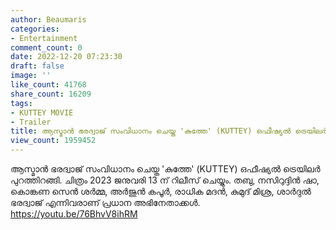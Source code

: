 ```yaml
---
author: Beaumaris
categories:
- Entertainment
comment_count: 0
date: 2022-12-20 07:23:30
draft: false
image: ''
like_count: 41768
share_count: 16209
tags:
- KUTTEY MOVIE
- Trailer
title: ആസ്മാൻ ഭരദ്വാജ് സംവിധാനം ചെയ്ത 'കുത്തേ' (KUTTEY) ഒഫീഷ്യൽ ട്രെയിലർ പുറത്തിറങ്ങി
view_count: 1959452
---
```


ആസ്മാൻ ഭരദ്വാജ് സംവിധാനം ചെയ്ത 'കുത്തേ' (KUTTEY) ഒഫീഷ്യൽ ട്രെയിലർ പുറത്തിറങ്ങി. ചിത്രം 2023 ജനുവരി 13 ന് റിലീസ് ചെയ്യും. തബു, നസിറുദ്ദിൻ ഷാ, കൊങ്കണ സെൻ ശർമ്മ, അർജുൻ കപൂർ, രാധിക മദൻ, കുമുദ് മിശ്ര, ശാർദുൽ ഭരദ്വാജ് എന്നിവരാണ് പ്രധാന അഭിനേതാക്കൾ. https://youtu.be/76BhvV8ihRM &nbsp;